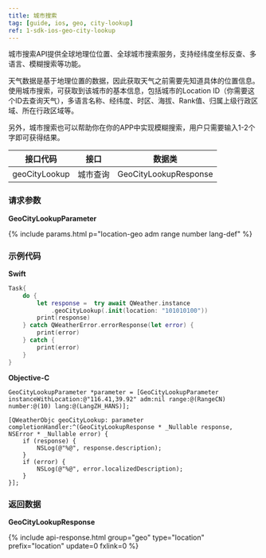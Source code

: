 ```yaml
---
title: 城市搜索
tag: [guide, ios, geo, city-lookup]
ref: 1-sdk-ios-geo-city-lookup
---
```


城市搜索API提供全球地理位位置、全球城市搜索服务，支持经纬度坐标反查、多语言、模糊搜索等功能。

天气数据是基于地理位置的数据，因此获取天气之前需要先知道具体的位置信息。使用城市搜索，可获取到该城市的基本信息，包括城市的Location ID（你需要这个ID去查询天气），多语言名称、经纬度、时区、海拔、Rank值、归属上级行政区域、所在行政区域等。 

另外，城市搜索也可以帮助你在你的APP中实现模糊搜索，用户只需要输入1-2个字即可获得结果。

| 接口代码  | 接口                  | 数据类       |
| -------- | ---------------------------- | ------------ |
| geoCityLookup | 城市查询  | GeoCityLookupResponse |

### 请求参数

**GeoCityLookupParameter**

{% include params.html p="location-geo adm range number lang-def" %}

### 示例代码

**Swift**

```swift
Task{
    do {
        let response =  try await QWeather.instance
            .geoCityLookup(.init(location: "101010100"))
        print(response)
    } catch QWeatherError.errorResponse(let error) {
        print(error)
    } catch {
        print(error)
    }
}
```

**Objective-C**

```objc
GeoCityLookupParameter *parameter = [GeoCityLookupParameter instanceWithLocation:@"116.41,39.92" adm:nil range:@(RangeCN) number:@(10) lang:@(LangZH_HANS)];

[QWeatherObjc geoCityLookup: parameter completionHandler:^(GeoCityLookupResponse * _Nullable response, NSError * _Nullable error) {
    if (response) {
        NSLog(@"%@", response.description);
    }
    if (error) {
        NSLog(@"%@", error.localizedDescription);
    }
}];
```

### 返回数据

**GeoCityLookupResponse**

{% include api-response.html group="geo" type="location" prefix="location" update=0 fxlink=0 %}

